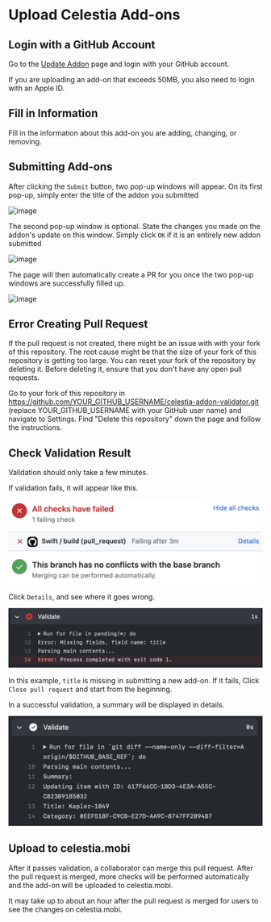 # Upload Celestia Add-ons

## Login with a GitHub Account

Go to the [Update Addon](https://celestia.mobi/submit-addon) page and login with your GitHub account.

If you are uploading an add-on that exceeds 50MB, you also need to login with an Apple ID.

## Fill in Information

Fill in the information about this add-on you are adding, changing, or removing.

## Submitting Add-ons

After clicking the `Submit` button, two pop-up windows will appear. On its first pop-up, simply enter the title of the addon you submitted

![image](https://github.com/celestiamobile/celestia-addon-validator/assets/95486841/7f720084-b43d-46d1-9714-0b67e88e447c)

The second pop-up window is optional. State the changes you made on the addon's update on this window. Simply click `OK` if it is an entirely new addon submitted

![image](https://github.com/celestiamobile/celestia-addon-validator/assets/95486841/36874e29-44f9-41bc-b69f-b8c481e05437)

The page will then automatically create a PR for you once the two pop-up windows are successfully filled up.

![image](https://github.com/celestiamobile/celestia-addon-validator/assets/95486841/d2a16b23-7f8f-488d-accf-6b51479330ef)

## Error Creating Pull Request

If the pull request is not created, there might be an issue with with your fork of this repository. The root cause might be that the size of your fork of this repository is getting too large. You can reset your fork of the repository by deleting it. Before deleting it, ensure that you don't have any open pull requests.

Go to your fork of this repository in https://github.com/YOUR_GITHUB_USERNAME/celestia-addon-validator.git \(replace YOUR_GITHUB_USERNAME with your GitHub user name\) and navigate to Settings. Find "Delete this repository" down the page and follow the instructions.

## Check Validation Result

Validation should only take a few minutes.

If validation fails, it will appear like this.

![failing vaidation](images/failing-validation.png)

Click `Details`, and see where it goes wrong.

![failing vaidation details](images/validation-details.png)

In this example, `title` is missing in submitting a new add-on. If it fails, Click `Close pull request` and start from the beginning.

In a successful validation, a summary will be displayed in details.

![successful vaidation details](images/successful-validation.png)

## Upload to celestia.mobi

After it passes validation, a collaborator can merge this pull request. After the pull request is merged, more checks will be performed automatically and the add-on will be uploaded to celestia.mobi.

It may take up to about an hour after the pull request is merged for users to see the changes on celestia.mobi.
